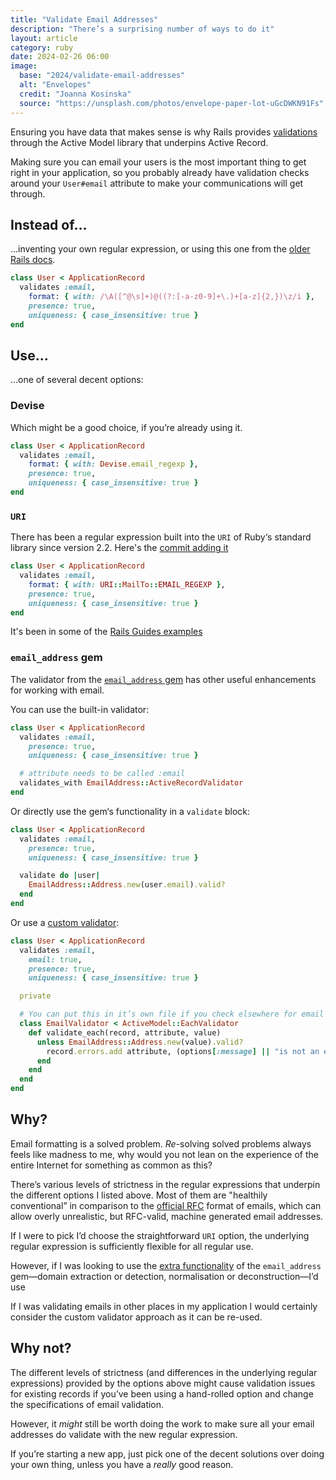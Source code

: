 ```yaml
---
title: "Validate Email Addresses"
description: "There’s a surprising number of ways to do it"
layout: article
category: ruby
date: 2024-02-26 06:00
image:
  base: "2024/validate-email-addresses"
  alt: "Envelopes"
  credit: "Joanna Kosinska"
  source: "https://unsplash.com/photos/envelope-paper-lot-uGcDWKN91Fs"
---
```


Ensuring you have data that makes sense is why Rails provides [validations](https://guides.rubyonrails.org/active_record_validations.html) through the Active Model library that underpins Active Record.

Making sure you can email your users is the most important thing to get right in your application, so you probably already have validation checks around your `User#email` attribute to make your communications will get through.

## Instead of…

…inventing your own regular expression, or using this one from the [older Rails docs](https://api.rubyonrails.org/classes/ActiveModel/Validations/ClassMethods.html#method-i-validates).

```ruby
class User < ApplicationRecord
  validates :email,
    format: { with: /\A([^@\s]+)@((?:[-a-z0-9]+\.)+[a-z]{2,})\z/i },
    presence: true,
    uniqueness: { case_insensitive: true }
end
```

## Use…

…one of several decent options:

### Devise

Which might be a good choice, if you’re already using it.

```ruby
class User < ApplicationRecord
  validates :email,
    format: { with: Devise.email_regexp },
    presence: true,
    uniqueness: { case_insensitive: true }
end
```

### `URI`

There has been a regular expression built into the `URI` of Ruby‘s standard library since version 2.2. Here's the [commit adding it](https://github.com/ruby/ruby/commit/e63ab5d3ad289767eab49787e4e33390b0ce74e1)

```ruby
class User < ApplicationRecord
  validates :email,
    format: { with: URI::MailTo::EMAIL_REGEXP },
    presence: true,
    uniqueness: { case_insensitive: true }
end
```

It's been in some of the [Rails Guides examples](https://guides.rubyonrails.org/active_record_validations.html#custom-validators)

### `email_address` gem

The validator from the [`email_address` gem](https://github.com/afair/email_address) has other useful enhancements for working with email.

You can use the built-in validator:

```ruby
class User < ApplicationRecord
  validates :email,
    presence: true,
    uniqueness: { case_insensitive: true }

  # attribute needs to be called :email
  validates_with EmailAddress::ActiveRecordValidator
end
```

Or directly use the gem‘s functionality in a `validate` block:

```ruby
class User < ApplicationRecord
  validates :email,
    presence: true,
    uniqueness: { case_insensitive: true }

  validate do |user|
    EmailAddress::Address.new(user.email).valid?
  end
end
```

Or use a [custom validator](https://guides.rubyonrails.org/active_record_validations.html#custom-validators):

```ruby
class User < ApplicationRecord
  validates :email,
    email: true,
    presence: true,
    uniqueness: { case_insensitive: true }

  private

  # You can put this in it’s own file if you check elsewhere for email validity
  class EmailValidator < ActiveModel::EachValidator
    def validate_each(record, attribute, value)
      unless EmailAddress::Address.new(value).valid?
        record.errors.add attribute, (options[:message] || "is not an email")
      end
    end
  end
end
```

## Why?

Email formatting is a solved problem. _Re_-solving solved problems always feels like madness to me, why would you not lean on the experience of the entire Internet for something as common as this?

There’s various levels of strictness in the regular expressions that underpin the different options I listed above. Most of them are "healthily conventional” in comparison to the [official RFC](https://github.com/afair/email_address?tab=readme-ov-file#avoiding-the-bad-parts-of-rfc-specification) format of emails, which can allow overly unrealistic, but RFC-valid, machine generated email addresses.

If I were to pick I’d choose the straightforward `URI` option, the underlying regular expression is sufficiently flexible for all regular use.

However, if I was looking to use the [extra functionality](https://github.com/afair/email_address?tab=readme-ov-file#usage) of the `email_address` gem—domain extraction or detection, normalisation or deconstruction—I’d use

If I was validating emails in other places in my application I would certainly consider the custom validator approach as it can be re-used.

## Why not?

The different levels of strictness (and differences in the underlying regular expressions) provided by the options above might cause validation issues for existing records if you’ve been using a hand-rolled option and change the specifications of email validation.

However, it _might_ still be worth doing the work to make sure all your email addresses do validate with the new regular expression.

If you’re starting a new app, just pick one of the decent solutions over doing your own thing, unless you have a _really_ good reason.
